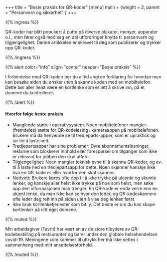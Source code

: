 +++
title = "Beste praksis for QR-koder"
[menu]
main = {weight = 2, parent = "Personvern og sikkerhet" }
+++

{{% ingress %}}

QR-koder har blitt populært å putte på diverse plakater, menyer, apparater o.l., men fører også med
seg en del utfordringer knytta til personvern og tilgjengelighet. Denne artikkelen er skrevet til
deg som publiserer og trykker opp QR-koder.

{{% /ingress %}}

{{% alert
 color="info"
 align="center"
 header="Beste praksis"
%}}

I forbindelse med QR-koden bør du alltid angi en forklaring for hvordan man kan besøke siden du
ønsker uten å skanne koden med en mobiltelefon. Dette bør aller helst være en kortlenke som er lett
å skrive inn, på et domene du kontrollerer.

{{% /alert %}}

#### Hvorfor følge beste praksis

- Manglende støtte i operativsystem: Noen mobiltelefoner mangler (fremdeles) støtte for
QR-kodelesing i kameraappen på mobiltelefonen. Brukere må da henvende se til tredjeparts-apper, som
er upraktisk og tar tid å laste ned.
- Tredjepartsapper har sine problemer: Dyre abonnementsløsninger, reklame som blokkerer innhold
eller forespørsel om tilganger som ikke er relevant for jobben den skal utføre.
- Tilgjengelighet: Noen mangler teknisk evne til å skanne QR-koder, og ev. til å laste ned en
tredjepartsapp for dette. Noen skjønner kanskje ikke hva en QR-kode er eller hvorfor den skal
skannes.
- Nettvett: Brukere læres ofte opp til å ikke trykke på ukjente og skumle lenker, og kanskje aller
helst ikke trykke på noe som helst, men søke opp den informasjonen man trenger. En QR-kode er enda
verre enn en ukjent lenke, da man ikke kan se hvor den leder, og QR-kodeskannere ofte leder deg
rett inn på siden uten å vise deg lenken først.
- Ikke bruk kortlenketjenester som bit.ly. Det beste er om du kan skape kortlenker på ditt eget
domene.

{{% muted %}}

Min arbeidsgiver (Favrit)
har vært en av de store tilbydere av QR-kodebestilling på restauranter og barer
under den globale helsehendelsen covid-19. Meningene som kommer til uttrykk her må ikke settes
i sammenheng med mitt ansettelsesforhold.

{{% /muted %}}
